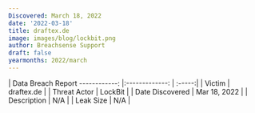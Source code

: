 ```yaml
---
Discovered: March 18, 2022
date: '2022-03-18'
title: draftex.de
image: images/blog/lockbit.png
author: Breachsense Support
draft: false
yearmonths: 2022/march
---
```



| Data Breach Report
------------:   |:-------------:    | :-----:|
| Victim    | draftex.de      | 
| Threat Actor    | LockBit      | 
| Date Discovered    | Mar 18, 2022      | 
| Description    | N/A      | 
| Leak Size    | N/A      | 

